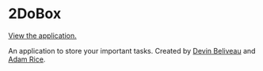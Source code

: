 # 2DoBox

[View the application.](http://omfgdogs.com/#)

An application to store your important tasks. Created by [Devin Beliveau](https://github.com/devinmarieb) and [Adam Rice](https://github.com/adam-rice).
